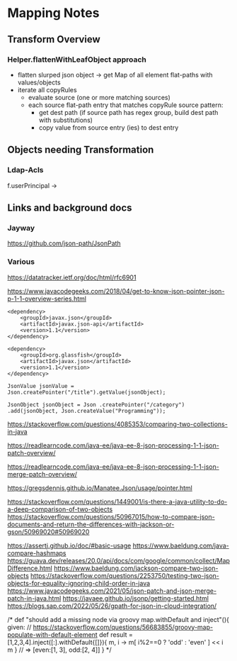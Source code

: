 # Mapping Notes

## Transform Overview
### Helper.flattenWithLeafObject approach
- flatten slurped json object -> get Map of all element flat-paths with values/objects 
- iterate all copyRules
  - evaluate source (one or more matching sources)
  - each source flat-path entry that matches copyRule source pattern:
    - get dest path (if source path has regex group, build dest path with substitutions)
    - copy value from source entry (ies) to dest entry 

## Objects needing Transformation
### Ldap-Acls
f.userPrincipal ->


## Links and background docs

### Jayway
https://github.com/json-path/JsonPath

### Various

https://datatracker.ietf.org/doc/html/rfc6901

https://www.javacodegeeks.com/2018/04/get-to-know-json-pointer-json-p-1-1-overview-series.html
```
<dependency>
    <groupId>javax.json</groupId>
    <artifactId>javax.json-api</artifactId>
    <version>1.1</version>
</dependency>
 
<dependency>
    <groupId>org.glassfish</groupId>
    <artifactId>javax.json</artifactId>
    <version>1.1</version>
</dependency>
```

`JsonValue jsonValue = Json.createPointer("/title").getValue(jsonObject);`

`JsonObject jsonObject = Json .createPointer("/category") .add(jsonObject, Json.createValue("Programming"));`

https://stackoverflow.com/questions/4085353/comparing-two-collections-in-java

https://readlearncode.com/java-ee/java-ee-8-json-processing-1-1-json-patch-overview/

https://readlearncode.com/java-ee/java-ee-8-json-processing-1-1-json-merge-patch-overview/

https://gregsdennis.github.io/Manatee.Json/usage/pointer.html

https://stackoverflow.com/questions/1449001/is-there-a-java-utility-to-do-a-deep-comparison-of-two-objects
https://stackoverflow.com/questions/50967015/how-to-compare-json-documents-and-return-the-differences-with-jackson-or-gson/50969020#50969020


https://assertj.github.io/doc/#basic-usage
https://www.baeldung.com/java-compare-hashmaps
https://guava.dev/releases/20.0/api/docs/com/google/common/collect/MapDifference.html
https://www.baeldung.com/jackson-compare-two-json-objects
https://stackoverflow.com/questions/2253750/testing-two-json-objects-for-equality-ignoring-child-order-in-java
https://www.javacodegeeks.com/2021/05/json-patch-and-json-merge-patch-in-java.html
https://javaee.github.io/jsonp/getting-started.html
https://blogs.sap.com/2022/05/26/gpath-for-json-in-cloud-integration/



/*
    def "should add a missing node via groovy map.withDefault and inject"(){
        given:
        // https://stackoverflow.com/questions/56683855/groovy-map-populate-with-default-element
        def result = [1,2,3,4].inject([:].withDefault{[]}){ m, i ->
            m[ i%2==0 ? 'odd' : 'even' ] << i
            m
        }
        // => [even:[1, 3], odd:[2, 4]]
    }
*/

